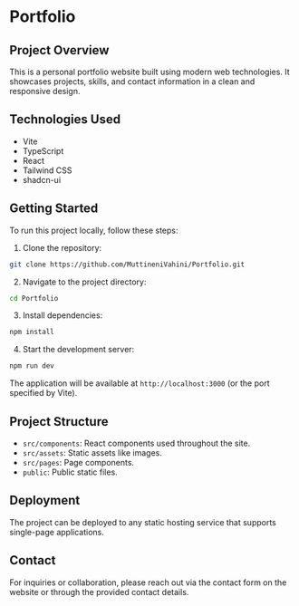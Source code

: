 # Portfolio

## Project Overview

This is a personal portfolio website built using modern web technologies. It showcases projects, skills, and contact information in a clean and responsive design.

## Technologies Used

- Vite
- TypeScript
- React
- Tailwind CSS
- shadcn-ui

## Getting Started

To run this project locally, follow these steps:

1. Clone the repository:
```sh
git clone https://github.com/MuttineniVahini/Portfolio.git
```

2. Navigate to the project directory:
```sh
cd Portfolio
```

3. Install dependencies:
```sh
npm install
```

4. Start the development server:
```sh
npm run dev
```

The application will be available at `http://localhost:3000` (or the port specified by Vite).

## Project Structure

- `src/components`: React components used throughout the site.
- `src/assets`: Static assets like images.
- `src/pages`: Page components.
- `public`: Public static files.

## Deployment

The project can be deployed to any static hosting service that supports single-page applications.

## Contact

For inquiries or collaboration, please reach out via the contact form on the website or through the provided contact details.
